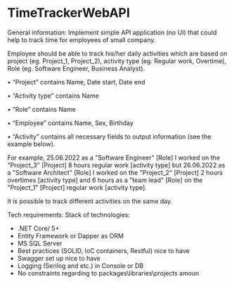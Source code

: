 # TimeTrackerWebAPI

General information:
Implement simple API application (no UI) that could help to track time for employees of small
company.

Employee should be able to track his/her daily activities which are based on project (eg.
Project_1, Project_2), activity type (eg. Regular work, Overtime), Role (eg. Software Engineer,
Business Analyst).

• “Project” contains Name, Date start, Date end

• “Activity type” contains Name

• “Role” contains Name

• “Employee” contains Name, Sex, Birthday

• “Activity” contains all necessary fields to output information (see the example below).


For example, 25.06.2022 as a "Software Engineer" [Role] I worked on the "Project_3" [Project] 8
hours regular work [activity type] but 26.06.2022 as a "Software Architect" [Role] I worked on
the "Project_2" [Project] 2 hours overtimes [activity type] and 6 hours as a "team lead" [Role]
on the "Project_1" [Project] regular work [activity type].

It is possible to track different activities on the same day.


Tech requirements:
Stack of technologies:
- .NET Core/ 5+
- Entity Framework or Dapper as ORM
- MS SQL Server
- Best practices (SOLID, IoC containers, Restful) nice to have
- Swagger set up nice to have
- Logging (Serilog and etc.) in Console or DB
- No constraints regarding to packages\libraries\projects amoun
